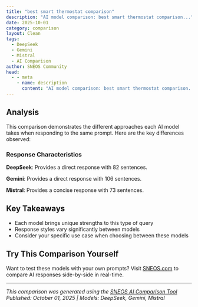 ```yaml
---
title: "best smart thermostat comparison"
description: "AI model comparison: best smart thermostat comparison..."
date: 2025-10-01
category: comparison
layout: Clean
tags:
  - DeepSeek
  - Gemini
  - Mistral
  - AI Comparison
author: SNEOS Community
head:
  - - meta
    - name: description
      content: "AI model comparison: best smart thermostat comparison..."
---
```


<ChatComparison
  title="best smart thermostat comparison"
  prompt="best smart thermostat comparison"
  :responses='{
    "DeepSeek": "Of course. Here is a detailed comparison of the best smart thermostats on the market, broken down by user profile, key features, and a direct head-to-head analysis.\n\n### Quick Answer: Which One Should You Choose?\n\n*   **For Most People / The Best Overall:** **Google Nest Learning Thermostat** (if you want a \u0022set it and forget it\u0022 experience) or the **Ecobee Smart Thermostat Premium** (if you want the most features and a built-in sensor).\n*   **For Apple HomeKit Users / Privacy-Conscious:** **Ecobee Smart Thermostat Premium or Enhanced**. It has the best HomeKit integration and a local processing option.\n*   **For a Budget-Friendly, Reliable Option:** **Google Nest Thermostat** (the budget model) or the **Emerson Sensi Touch**. They offer core smart features without the high price tag.\n*   **For a Unique, Feature-Packed System:** **Honeywell Home T9/T10**. Excellent if you want to manage temperatures in multiple rooms with smart room sensors.\n\n---\n\n### Head-to-Head Comparison Table\n\n| Feature | Google Nest Learning (3rd Gen) | Ecobee Smart Thermostat Premium | Honeywell Home T9 | Google Nest Thermostat (Budget) | Emerson Sensi Touch |\n| :--- | :--- | :--- | :--- | :--- | :--- |\n| **Best For** | Most People, Hands-Free Learning | Feature Seekers, Apple Users, Multi-Room | Multi-Room Control, Whole-Home Comfort | Budget-Conscious, Simple Setup | Reliability, Budget, Easy Install |\n| **Price Range** | $$$ | $$$ | $$ | $ | $ |\n| **Key Feature** | **Auto-Schedule \u0026 Learning** | **Built-in Alexa \u0026 SmartSensor** | **Smart Room Sensor Focus** | **Sleek Design \u0026 Affordability** | **Wide Compatibility \u0026 Reliability** |\n| **Voice Assistant** | Google Assistant | **Alexa Built-in**, Google Assistant, Siri | Alexa, Google Assistant, Siri | Google Assistant | Alexa, Google Assistant, Siri |\n| **Room Sensors** | Sold Separately | **Included (1)** \u0026 sold separately | **Included (1)** \u0026 sold separately | No | Sold Separately |\n| **Apple HomeKit** | No | **Yes** | **Yes** | No | **Yes** |\n| **Geofencing** | **Yes (Familiar Faces)** | Yes | Yes | Yes | Yes |\n| **Display** | High-contrast, circular LCD | Full-color, touchscreen | Full-color, touchscreen | Mirrored, simple | Full-color, touchscreen |\n| **Installation** | Can be tricky (requires C-wire or power adapter) | Can be tricky (requires C-wire or power extender kit) | Standard (C-wire recommended) | **Very Easy** (battery-powered option) | **Very Easy** (works without C-wire) |\n| **Aesthetics** | Iconic, stainless-steel ring | Modern, square | Sleek, rectangular | Minimalist, plastic | Simple, rectangular |\n\n---\n\n### In-Depth Breakdown of Top Contenders\n\n#### 1. Google Nest Learning Thermostat (3rd Gen)\nThe stylish, \u0022set-it-and-forget-it\u0022 option that learns your habits.\n\n*   **Pros:**\n    *   **Auto-Schedule:** Learns your temperature preferences and creates a schedule for you within a week.\n    *   **Energy Savings:** Features like Airwave (uses the A/C\u0027s fan to circulate residual cool air) and seasonal savings automatically adjust to save money.\n    *   **Familiar Faces:** Uses its built-in sensor to lower the temp when no one is home (if you opt-in).\n    *   **Design:** The iconic, circular design and high-quality stainless-steel ring are a standout.\n*   **Cons:**\n    *   **No Apple HomeKit Support.**\n    *   **Room Sensors are sold separately** and are less advanced than Ecobee\u0027s (they only detect presence, not occupancy/temperature).\n    *   Installation can be difficult without a C-wire.\n*   **Verdict:** The best for those who want a truly \u0022smart\u0022 thermostat that minimizes manual input and has a premium feel.\n\n#### 2. Ecobee Smart Thermostat Premium\nThe feature-packed powerhouse with the best room sensor system.\n\n*   **Pros:**\n    *   **SmartSensor Included:** Follows occupancy *and* temperature in the most important room (e.g., bedroom at night, living room during the day).\n    *   **Built-in Alexa Speaker:** Can act as an Alexa voice hub in your home.\n    *   **Superior Apple HomeKit Integration:** Offers the most robust features with HomeKit, including the ability to process data locally on your home hub for privacy.\n    *   **Air Quality Monitor:** Built-in sensor monitors particulate matter (PM2.5).\n*   **Cons:**\n    *   The interface can feel a bit cluttered compared to Nest\u0027s simplicity.\n    *   Requires a C-wire or the included Power Extender Kit (PEK).\n*   **Verdict:** The best choice for tech enthusiasts, Apple users, and anyone who wants granular control over temperatures in different rooms.\n\n#### 3. Honeywell Home T9/T10\nA strong competitor focused on multi-room comfort.\n\n*   **Pros:**\n    *   **Excellent Smart Room Sensors:** Tracks both occupancy and temperature, similar to Ecobee. Great for homes with hot/cold spots.\n    *   **\u0022Follow Me\u0022 Comfort:** Averages the temperature from occupied rooms for optimal comfort.\n    *   **Wide Compatibility:** Works with all major smart home platforms, including HomeKit.\n    *   **Reliable Brand:** Honeywell is a trusted name in home climate control.\n*   **Cons:**\n    *   The app and user experience aren\u0027t as polished as Nest or Ecobee.\n    *   Less brand recognition in the \u0022smart\u0022 space.\n*   **Verdict:** An excellent alternative to the Ecobee, especially if you find it on sale. Its strength is its robust room sensor system.\n\n#### 4. Google Nest Thermostat (Budget Model)\nThe affordable gateway into the Nest ecosystem.\n\n*   **Pros:**\n    *   **Low Price:** Brings core Nest features to a budget-friendly price point.\n    *   **Sleek, Minimalist Design:** The mirrored display looks great when off.\n    *   **Easy Installation:** Can often be installed without a C-wire.\n    *   **Savings \u0026 Scheduling:** Offers basic smart scheduling and energy-saving features.\n*   **Cons:**\n    *   **No learning capability.** You must set a schedule manually.\n    *   Plastic build feels less premium.\n    *   No support for room sensors.\n    *   No HomeKit.\n*   **Verdict:** The perfect starter smart thermostat for renters or homeowners on a tight budget who still want remote control and savings.\n\n#### 5. Emerson Sensi Touch\nThe reliable and highly compatible workhorse.\n\n*   **Pros:**\n    *   **Excellent Compatibility:** Known to work with a vast range of HVAC systems, often without needing a C-wire.\n    *   **Apple HomeKit on a Budget:** One of the most affordable ways to get a HomeKit-compatible thermostat.\n    *   **Reliable \u0026 Simple:** The app is straightforward, and it just works.\n*   **Cons:**\n    *   Lacks the advanced AI and learning features of Nest and Ecobee.\n    *   Room sensors are a separate, less integrated system.\n*   **Verdict:** Ideal for those who prioritize reliability, wide HVAC compatibility, and basic smart features over flashy AI.\n\n### Key Factors to Consider Before You Buy\n\n1.  **C-Wire Compatibility:** This is the most important technical check. A \u0022C-wire\u0022 (common wire) provides constant power. Most modern smart thermostats require one or include an adapter for systems without it. **Check your current thermostat\u0027s wiring before you buy!**\n2.  **Your HVAC System:** Ensure the thermostat is compatible with your system (e.g., heat pump, multi-stage heating/cooling, etc.). The manufacturer\u0027s compatibility checker is your best friend here.\n3.  **Smart Home Ecosystem:** If you\u0027re heavily invested in Apple, Ecobee is the clear winner. For Google Homes, Nest is seamless. If you use Alexa, any will work, but Ecobee has it built-in.\n4.  **Room Sensors:** Do you have rooms that are consistently too hot or cold? If so, a system with smart room sensors (Ecobee, Honeywell) is a game-changer for whole-home comfort.\n\nBy matching your budget, technical setup, and desired features to the strengths of each thermostat, you\u0027ll be able to find the perfect one for your home.",
    "Gemini": "Okay, let\u0027s break down the smart thermostat landscape and compare some of the best options.  I\u0027ll focus on key features, pros/cons, and who each thermostat might be best suited for.\n\n**Factors to Consider When Choosing a Smart Thermostat:**\n\n*   **Compatibility:**  Does it work with your existing HVAC system?  (Most are compatible with common setups, but check voltage and wiring requirements.)\n*   **Smart Home Ecosystem:**  Do you use Alexa, Google Assistant, Apple HomeKit, or another platform?  Choose a thermostat that integrates well.\n*   **Ease of Installation:**  How comfortable are you with wiring?  Some are DIY-friendly, others may require professional installation.\n*   **Features:**  Geofencing, learning algorithms, energy reports, zone control, voice control, remote access, humidity sensors, etc.\n*   **Price:**  Smart thermostats range from budget-friendly to premium options with advanced features.\n*   **Energy Savings:**  How effectively can the thermostat help you reduce your energy consumption and save money on utility bills?\n*   **Aesthetics:**  Do you like the look of the thermostat?  It\u0027s going on your wall, after all!\n*   **User Interface/App:**  Is the app intuitive and easy to use?\n\n**Top Smart Thermostat Contenders (with comparisons):**\n\n**1. Google Nest Learning Thermostat (3rd Generation):**\n\n*   **Key Features:**\n    *   **Learning Algorithm:** Learns your schedule and preferences over time to automatically adjust the temperature.\n    *   **Geofencing:** Uses your phone\u0027s location to adjust the temperature when you leave or return home.\n    *   **FarSight:** Display lights up with the time, temperature, or weather when you approach.\n    *   **Energy History:** Shows you how much energy you\u0027re using.\n    *   **Integration:** Works well with Google Assistant.\n    *   **Leaf Icon:** Encourages energy-saving behavior.\n*   **Pros:**\n    *   Very effective learning capabilities.\n    *   Sleek design.\n    *   Easy to use app.\n    *   Good integration with Google Home ecosystem.\n*   **Cons:**\n    *   Can be more expensive than other options.\n    *   Limited Apple HomeKit support (requires a workaround).\n    *   Some features require a Nest Aware subscription (e.g., extended video history if you have Nest cameras).\n*   **Best For:**  Users deeply invested in the Google ecosystem, those who want a truly \u0022smart\u0022 thermostat that learns their habits, and those who value a stylish design.\n\n**2. Google Nest Thermostat:**\n\n*   **Key Features:**\n    *   **Geofencing:**  Uses your phone\u0027s location to adjust temperature.\n    *   **Energy Savings Tips:** Offers suggestions to reduce energy consumption.\n    *   **Basic Scheduling:**  Allows you to set schedules manually.\n    *   **Voice Control:**  Works with Google Assistant.\n    *   **Simplified Design:**  Clean and minimalist.\n*   **Pros:**\n    *   More affordable than the Learning Thermostat.\n    *   Easy to install.\n    *   User-friendly app.\n    *   Good integration with Google Home.\n*   **Cons:**\n    *   Lacks the advanced learning capabilities of the Learning Thermostat.\n    *   No FarSight feature.\n    *   No dial control (uses touch-sensitive strip).\n*   **Best For:**  Users looking for a budget-friendly smart thermostat with essential features and seamless Google Home integration.  Great for rentals or smaller homes.\n\n**3. ecobee Smart Thermostat Premium (formerly ecobee4/5):**\n\n*   **Key Features:**\n    *   **Room Sensors:**  (Included or sold separately) Allow you to monitor and control the temperature in multiple rooms.\n    *   **Alexa Built-in:**  Can be used as an Alexa smart speaker.\n    *   **Smart Home Integration:** Works well with Alexa, Google Assistant, and Apple HomeKit.\n    *   **Energy Reports:**  Provides detailed energy usage data.\n    *   **Follow Me:** Uses room sensors to prioritize heating/cooling in occupied rooms.\n    *   **Air Quality Monitoring:** Detects VOCs and CO2 levels.\n*   **Pros:**\n    *   Excellent room sensor support for zone control.\n    *   Strong smart home integration across multiple platforms.\n    *   Alexa built-in (can replace a separate Echo device).\n    *   Detailed energy reports.\n*   **Cons:**\n    *   More expensive than some other options, especially with additional sensors.\n    *   Alexa integration may not be ideal for those heavily invested in Google Assistant.\n    *   Can be a bit more complex to set up initially.\n*   **Best For:**  Larger homes, users with multiple rooms they want to control independently, those who want strong smart home integration across platforms, and those who might want to use it as an Alexa speaker.  Excellent for families.\n\n**4. Honeywell Home T9 Smart Thermostat:**\n\n*   **Key Features:**\n    *   **Smart Room Sensors:**  Similar to ecobee, allows for zone control.\n    *   **Flexible Scheduling:**  Easy to create custom schedules.\n    *   **Geofencing:**  Adjusts temperature based on your location.\n    *   **Smart Alerts:**  Notifies you of temperature changes, filter changes, or other issues.\n    *   **Integration:** Works with Alexa, Google Assistant, and Apple HomeKit.\n*   **Pros:**\n    *   Good balance of features and price.\n    *   Easy to install and use.\n    *   Reliable brand.\n*   **Cons:**\n    *   Design is not as modern as Nest or ecobee.\n    *   Room sensors are sold separately.\n*   **Best For:**  Users who want a reliable and feature-rich smart thermostat without breaking the bank. Good for those who want zone control but don\u0027t need all the bells and whistles of the ecobee.\n\n**5. Wyze Thermostat:**\n\n*   **Key Features:**\n    *   **Affordable:**  One of the most budget-friendly smart thermostats on the market.\n    *   **Scheduling:**  Allows you to create custom schedules.\n    *   **Geofencing:**  Adjusts temperature based on your location.\n    *   **Remote Control:**  Control your thermostat from anywhere with the Wyze app.\n*   **Pros:**\n    *   Very affordable.\n    *   Easy to install.\n    *   Decent set of features for the price.\n*   **Cons:**\n    *   Lacks advanced features like learning algorithms or room sensors.\n    *   Requires a C-wire (common wire) in most installations.\n    *   App can be a bit buggy at times.\n*   **Best For:**  Budget-conscious users who want a basic smart thermostat with essential features.  Good for first-time smart home users or those looking to outfit multiple rooms on a budget.\n\n**Comparison Table (Simplified):**\n\n| Feature          | Nest Learning | Nest (Regular) | ecobee Premium | Honeywell T9 | Wyze      |\n|-------------------|---------------|----------------|----------------|---------------|-----------|\n| Learning          | Yes           | No             | No             | No            | No        |\n| Room Sensors     | No            | No             | Yes            | Yes           | No        |\n| Smart Home        | Google        | Google         | Alexa, Google, Apple | Alexa, Google, Apple | Alexa, Google |\n| Geofencing        | Yes           | Yes            | Yes            | Yes           | Yes       |\n| Voice Control     | Google        | Google         | Alexa, Google        | Alexa, Google, Apple | Alexa, Google |\n| Price             | $$$           | $$             | $$$           | $$            | $         |\n| Ease of Install  | Easy          | Easy           | Medium         | Easy          | Easy      |\n\n**(Price Key:  $ = Budget, $$ = Mid-Range, $$$ = Premium)**\n\n**Important Considerations Before Buying:**\n\n*   **C-Wire:** Many smart thermostats require a \u0022C-wire\u0022 (common wire) to provide continuous power. Check your existing thermostat wiring to see if you have a C-wire. If not, you may need to install one (which can be a DIY project or require a professional) or use a C-wire adapter (some thermostats include one). The Wyze thermostat in particular is notorious for requiring a C-wire.\n*   **HVAC System Compatibility:** Check the manufacturer\u0027s website to ensure the thermostat is compatible with your specific HVAC system (e.g., heat pump, forced air, radiant heat).\n*   **Read Reviews:** Before making a purchase, read reviews from other users to get a sense of their experiences with the thermostat.\n*   **Rebates:** Check with your local utility company for rebates on smart thermostats. Many offer incentives to encourage energy efficiency.\n\n**Recommendations Based on Specific Needs:**\n\n*   **Best Overall (Luxury):** Google Nest Learning Thermostat (if you\u0027re in the Google ecosystem) or ecobee Smart Thermostat Premium (if you want multi-platform compatibility and room sensors).\n*   **Best Budget Option:** Wyze Thermostat.\n*   **Best for Google Home Users:** Google Nest Thermostat (either model).\n*   **Best for Apple HomeKit Users:** ecobee Smart Thermostat Premium or Honeywell Home T9.\n*   **Best for Zone Control:** ecobee Smart Thermostat Premium or Honeywell Home T9 (with room sensors).\n*   **Best for Learning:** Google Nest Learning Thermostat.\n\nI hope this comprehensive comparison helps you choose the best smart thermostat for your needs!  Good luck!\n",
    "Mistral": "Choosing the best smart thermostat depends on your specific needs, such as compatibility with your HVAC system, integration with other smart home devices, and desired features. Here\u0027s a comparison of some of the top smart thermostats on the market:\n\n### 1. **Nest Learning Thermostat (Google Nest)**\n- **Features:**\n  - Learning capabilities to adjust to your schedule.\n  - Energy-saving features like Eco mode.\n  - Remote control via app.\n  - Compatibility with Google Assistant and Amazon Alexa.\n  - Integration with other Nest products.\n- **Pros:**\n  - Intuitive and user-friendly.\n  - Sleek design.\n  - Advanced learning algorithms.\n- **Cons:**\n  - Higher price point.\n  - Requires a C-wire for installation.\n\n### 2. **Ecobee SmartThermostat with Voice Control**\n- **Features:**\n  - Built-in Alexa voice control.\n  - Room sensors for more accurate temperature control.\n  - Energy-saving features.\n  - Compatibility with Apple HomeKit, Google Assistant, and Amazon Alexa.\n- **Pros:**\n  - Excellent room sensor technology.\n  - Built-in voice control.\n  - Comprehensive smart home integration.\n- **Cons:**\n  - More complex installation.\n  - Slightly higher cost.\n\n### 3. **Honeywell Home T9 Smart Thermostat**\n- **Features:**\n  - Room sensors for precise temperature control.\n  - Energy-saving features.\n  - Compatibility with Google Assistant and Amazon Alexa.\n  - Remote control via app.\n- **Pros:**\n  - Affordable price point.\n  - Easy to use.\n  - Good energy-saving features.\n- **Cons:**\n  - Less advanced learning capabilities compared to Nest.\n  - Limited design options.\n\n### 4. **Emerson Sensi Touch Wi-Fi Smart Thermostat**\n- **Features:**\n  - Touchscreen interface.\n  - Energy-saving features.\n  - Compatibility with Google Assistant, Amazon Alexa, and Apple HomeKit.\n  - Remote control via app.\n- **Pros:**\n  - Easy installation.\n  - Affordable.\n  - User-friendly touchscreen.\n- **Cons:**\n  - No room sensors.\n  - Less advanced features compared to Nest and Ecobee.\n\n### 5. **Wyze Thermostat**\n- **Features:**\n  - Affordable price point.\n  - Energy-saving features.\n  - Compatibility with Google Assistant and Amazon Alexa.\n  - Remote control via app.\n- **Pros:**\n  - Very budget-friendly.\n  - Easy to use.\n  - Good basic features.\n- **Cons:**\n  - No room sensors.\n  - Limited advanced features.\n\n### 6. **Mysa Smart Thermostat**\n- **Features:**\n  - Designed for electric baseboard heaters.\n  - Energy-saving features.\n  - Compatibility with Google Assistant, Amazon Alexa, and Apple HomeKit.\n  - Remote control via app.\n- **Pros:**\n  - Specifically designed for electric baseboard heaters.\n  - Good energy-saving features.\n  - Comprehensive smart home integration.\n- **Cons:**\n  - Limited to electric baseboard heaters.\n  - Higher price point for specialized use.\n\n### Key Considerations:\n1. **Compatibility:** Ensure the thermostat is compatible with your HVAC system.\n2. **Smart Home Integration:** Check compatibility with your existing smart home ecosystem.\n3. **Features:** Consider features like room sensors, voice control, and energy-saving modes.\n4. **Budget:** Determine your budget and compare the cost-benefit ratio of different models.\n5. **Installation:** Assess the ease of installation and whether professional help is needed.\n\nEach of these thermostats has its strengths and weaknesses, so the best choice will depend on your specific needs and preferences."
  }'
  published-date="17:21"
/>

## Analysis

This comparison demonstrates the different approaches each AI model takes when responding to the same prompt. Here are the key differences observed:

### Response Characteristics

**DeepSeek**: Provides a direct response with 82 sentences. 

**Gemini**: Provides a direct response with 106 sentences. 

**Mistral**: Provides a concise response with 73 sentences. 

## Key Takeaways

- Each model brings unique strengths to this type of query
- Response styles vary significantly between models
- Consider your specific use case when choosing between these models

## Try This Comparison Yourself

Want to test these models with your own prompts? Visit [SNEOS.com](https://sneos.com) to compare AI responses side-by-side in real-time.

---

*This comparison was generated using the [SNEOS AI Comparison Tool](https://sneos.com)*
*Published: October 01, 2025 | Models: DeepSeek, Gemini, Mistral*
